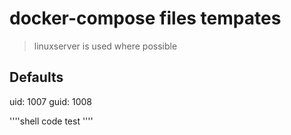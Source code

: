 # docker-compose files tempates
> linuxserver is used where possible
>

## Defaults

uid: 1007
guid: 1008

''''shell
code test
''''

